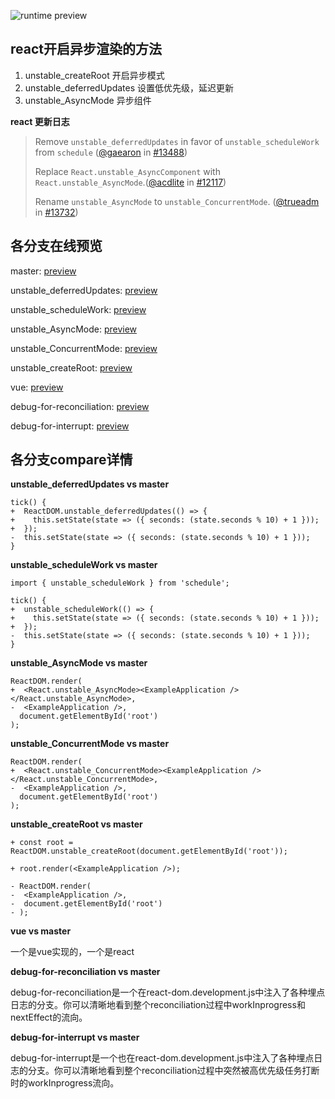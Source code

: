 
![runtime preview](http://oss.normalhamal.online/6f2b0d359e947124e35daafc52757465.jpeg)

## react开启异步渲染的方法

1. unstable_createRoot 开启异步模式
2. unstable_deferredUpdates 设置低优先级，延迟更新
3. unstable_AsyncMode 异步组件

**react 更新日志**

> Remove `unstable_deferredUpdates` in favor of `unstable_scheduleWork` from `schedule` ([@gaearon](https://github.com/gaearon) in [#13488](https://github.com/facebook/react/issues/13488))
>
> Replace `React.unstable_AsyncComponent` with `React.unstable_AsyncMode`.([@acdlite](https://github.com/acdlite) in [#12117](https://github.com/facebook/react/pull/12117))
>
> Rename `unstable_AsyncMode` to `unstable_ConcurrentMode`. ([@trueadm](https://github.com/trueadm) in [#13732](https://github.com/facebook/react/pull/13732))

## 各分支在线预览

master: [preview](https://react-fiber-learning.normalhamal.now.sh/)

unstable_deferredUpdates: [preview](https://react-fiber-learning-baawfkagd.now.sh/)

unstable_scheduleWork: [preview](https://react-fiber-learning-2ul1bful4.now.sh/)

unstable_AsyncMode: [preview](https://react-fiber-learning-ivlzpk2gv.now.sh/)

unstable_ConcurrentMode: [preview](https://react-fiber-learning-7dtq1tz0e.now.sh/)

unstable_createRoot: [preview](https://react-fiber-learning-gfkp6j54a.now.sh/)

vue: [preview](https://sdp-l6706muf3.now.sh/)

debug-for-reconciliation: [preview](https://sdp-9gvztq5o3.now.sh)

debug-for-interrupt: [preview](https://sdp-6os525uzh.now.sh/)

## 各分支compare详情

**unstable_deferredUpdates vs master**

```
tick() {
+  ReactDOM.unstable_deferredUpdates(() => {
+    this.setState(state => ({ seconds: (state.seconds % 10) + 1 }));
+  });
-  this.setState(state => ({ seconds: (state.seconds % 10) + 1 }));
}
```

**unstable_scheduleWork vs master**

```
import { unstable_scheduleWork } from 'schedule';

tick() {
+  unstable_scheduleWork(() => {
+    this.setState(state => ({ seconds: (state.seconds % 10) + 1 }));
+  });
-  this.setState(state => ({ seconds: (state.seconds % 10) + 1 }));
}
```

**unstable_AsyncMode vs master**

```
ReactDOM.render(
+  <React.unstable_AsyncMode><ExampleApplication /></React.unstable_AsyncMode>,
-  <ExampleApplication />,
  document.getElementById('root')
);
```

**unstable_ConcurrentMode vs master**

```
ReactDOM.render(
+  <React.unstable_ConcurrentMode><ExampleApplication /></React.unstable_ConcurrentMode>,
-  <ExampleApplication />,
  document.getElementById('root')
);
```

**unstable_createRoot vs master**

```
+ const root = ReactDOM.unstable_createRoot(document.getElementById('root'));

+ root.render(<ExampleApplication />);

- ReactDOM.render(
-  <ExampleApplication />,
-  document.getElementById('root')
- );
```

**vue vs master**

一个是vue实现的，一个是react


**debug-for-reconciliation vs master**

debug-for-reconciliation是一个在react-dom.development.js中注入了各种埋点日志的分支。你可以清晰地看到整个reconciliation过程中workInprogress和nextEffect的流向。

**debug-for-interrupt vs master**

debug-for-interrupt是一个也在react-dom.development.js中注入了各种埋点日志的分支。你可以清晰地看到整个reconciliation过程中突然被高优先级任务打断时的workInprogress流向。
